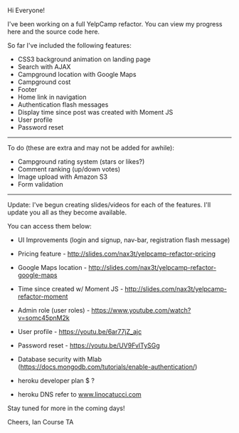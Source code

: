 Hi Everyone!

I've been working on a full YelpCamp refactor. You can view my progress here and the source code here.

So far I've included the following features:

- CSS3 background animation on landing page
- Search with AJAX
- Campground location with Google Maps
- Campground cost
- Footer
- Home link in navigation
- Authentication flash messages
- Display time since post was created with Moment JS
- User profile
- Password reset

--------------

To do (these are extra and may not be added for awhile):
- Campground rating system (stars or likes?)
- Comment ranking (up/down votes)
- Image upload with Amazon S3
- Form validation
--------------


Update: I've begun creating slides/videos for each of the features. I'll update you all as they become available.

You can access them below:

- UI Improvements (login and signup, nav-bar, registration flash message)

- Pricing feature - http://slides.com/nax3t/yelpcamp-refactor-pricing

- Google Maps location - http://slides.com/nax3t/yelpcamp-refactor-google-maps

- Time since created w/ Moment JS - http://slides.com/nax3t/yelpcamp-refactor-moment

- Admin role (user roles) - https://www.youtube.com/watch?v=somc45pnM2k

- User profile - https://youtu.be/6ar77jZ_ajc

- Password reset - https://youtu.be/UV9FvlTySGg

- Database security with Mlab (https://docs.mongodb.com/tutorials/enable-authentication/)

- heroku developer plan $ ?

- heroku DNS refer to www.linocatucci.com 


Stay tuned for more in the coming days!


Cheers,
Ian
Course TA